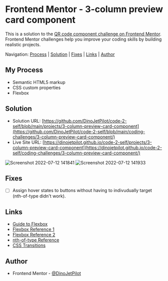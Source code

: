 # Frontend Mentor - 3-column preview card component

This is a solution to the [QR code component challenge on Frontend Mentor](https://www.frontendmentor.io/challenges/qr-code-component-iux_sIO_H). Frontend Mentor challenges help you improve your coding skills by building realistic projects. 

Navigation: [Process](#process)  |  [Solution](#solution)  |  [Fixes](#fixes)  |  [Links](#links)  |  [Author](#author)
##

## My Process

- Semantic HTML5 markup
- CSS custom properties
- Flexbox

## Solution

- Solution URL: [https://github.com/DinoJetPilot/code-2-self/blob/main/projects/3-column-preview-card-component](https://github.com/DinoJetPilot/code-2-self/blob/main/coding-challenges/3-column-preview-card-component/)
- Live Site URL: [https://dinojetpilot.github.io/code-2-self/projects/3-column-preview-card-component](https://dinojetpilot.github.io/code-2-self/coding-challenges/3-column-preview-card-component/)

![Screenshot 2022-07-12 141841](https://user-images.githubusercontent.com/92833227/178576658-6105b97d-7ade-4289-871a-65301fc10a24.png) 
![Screenshot 2022-07-12 141933](https://user-images.githubusercontent.com/92833227/178576701-7160409b-e4fa-4d87-a17d-5ed9c21b3826.png)

## Fixes

- [ ] Assign hover states to buttons without having to indivudually target (nth-of-type didn't work).


## Links

- [Guide to Flexbox](https://css-tricks.com/snippets/css/a-guide-to-flexbox/)
- [Flexbox Reference 1](https://flexbox.malven.co/)
- [Flexbox Reference 2](https://yoksel.github.io/flex-cheatsheet/#section-flex-direction)
- [nth-of-type Reference](https://developer.mozilla.org/en-US/docs/Web/CSS/:nth-of-type)
- [CSS Transitions](https://css-tricks.com/almanac/properties/t/transition/)

## Author

- Frontend Mentor - [@DinoJetPilot](https://www.frontendmentor.io/profile/DinoJetPilot)
